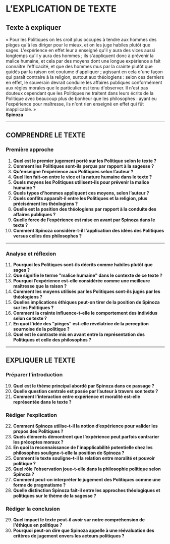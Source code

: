 # L’EXPLICATION DE TEXTE

## Texte à expliquer
« Pour les Politiques on les croit plus occupés à tendre aux hommes des pièges qu'à les diriger pour le mieux, et on les juge habiles plutôt que sages. L'expérience en effet leur a enseigné qu'il y aura des vices aussi longtemps qu'il y aura des hommes ; ils s'appliquent donc à prévenir la malice humaine, et cela par des moyens dont une longue expérience a fait connaître l'efficacité, et que des hommes mus par la crainte plutôt que guidés par la raison ont coutume d'appliquer ; agissant en cela d'une façon qui paraît contraire à la religion, surtout aux théologiens : selon ces derniers en effet, le souverain devrait conduire les affaires publiques conformément aux règles morales que le particulier est tenu d'observer. Il n'est pas douteux cependant que les Politiques ne traitent dans leurs écrits de la Politique avec beaucoup plus de bonheur que les philosophes : ayant eu l'expérience pour maîtresse, ils n'ont rien enseigné en effet qui fût inapplicable. »  
**Spinoza**

---

## COMPRENDRE LE TEXTE

### Première approche

1. **Quel est le premier jugement porté sur les Politique selon le texte ?**  
2. **Comment les Politiques sont-ils perçus par rapport à la sagesse ?**  
3. **Qu'enseigne l’expérience aux Politiques selon l’auteur ?**  
4. **Quel lien fait-on entre le vice et la nature humaine dans le texte ?**  
5. **Quels moyens les Politiques utilisent-ils pour prévenir la malice humaine ?**  
6. **Quels types d'hommes appliquent ces moyens, selon l’auteur ?**  
7. **Quels conflits apparaît-il entre les Politiques et la religion, plus précisément les théologiens ?**  
8. **Quelle est la position des théologiens par rapport à la conduite des affaires publiques ?**  
9. **Quelle force de l’expérience est mise en avant par Spinoza dans le texte ?**  
10. **Comment Spinoza considère-t-il l'application des idées des Politiques versus celles des philosophes ?**  

---

### Analyse et réflexion

11. **Pourquoi les Politiques sont-ils décrits comme habiles plutôt que sages ?**  
12. **Que signifie le terme "malice humaine" dans le contexte de ce texte ?**  
13. **Pourquoi l’expérience est-elle considérée comme une meilleure maîtresse que la raison ?**  
14. **Comment les moyens utilisés par les Politiques sont-ils jugés par les théologiens ?**  
15. **Quelles implications éthiques peut-on tirer de la position de Spinoza sur les Politiques ?**  
16. **Comment la crainte influence-t-elle le comportement des individus selon ce texte ?**  
17. **En quoi l'idée des "pièges" est-elle révélatrice de la perception sournoise de la politique ?**  
18. **Quel est le contraste mis en avant entre la représentation des Politiques et celle des philosophes ?**  

---

## EXPLIQUER LE TEXTE

### Préparer l’introduction

19. **Quel est le thème principal abordé par Spinoza dans ce passage ?**  
20. **Quelle question centrale est posée par l’auteur à travers son texte ?**  
21. **Comment l’interaction entre expérience et moralité est-elle représentée dans le texte ?**  

### Rédiger l’explication

22. **Comment Spinoza utilise-t-il la notion d’expérience pour valider les propos des Politiques ?**  
23. **Quels éléments démontrent que l’expérience peut parfois contrarier les préceptes moraux ?**  
24. **En quoi la reconnaissance de l'inapplicabilité potentielle chez les philosophes souligne-t-elle la position de Spinoza ?**  
25. **Comment le texte souligne-t-il la relation entre moralité et pouvoir politique ?**  
26. **Quel rôle l’observation joue-t-elle dans la philosophie politique selon Spinoza ?**  
27. **Comment peut-on interpréter le jugement des Politiques comme une forme de pragmatisme ?**  
28. **Quelle distinction Spinoza fait-il entre les approches théologiques et politiques sur le thème de la sagesse ?**  

### Rédiger la conclusion

29. **Quel impact le texte peut-il avoir sur notre compréhension de l'éthique en politique ?**  
30. **Pourquoi peut-on dire que Spinoza appelle à une réévaluation des critères de jugement envers les acteurs politiques ?**  
